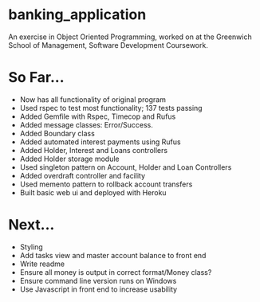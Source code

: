 # banking_application

An exercise in Object Oriented Programming, worked on at the Greenwich School of Management, Software Development Coursework.

# So Far...
* Now has all functionality of original program
* Used rspec to test most functionality; 137 tests passing
* Added Gemfile with Rspec, Timecop and Rufus
* Added message classes: Error/Success.
* Added Boundary class
* Added automated interest payments using Rufus
* Added Holder, Interest and Loans controllers
* Added Holder storage module
* Used singleton pattern on Account, Holder and Loan Controllers
* Added overdraft controller and facility
* Used memento pattern to rollback account transfers
* Built basic web ui and deployed with Heroku

# Next...
* Styling
* Add tasks view and master account balance to front end
* Write readme
* Ensure all money is output in correct format/Money class?
* Ensure command line version runs on Windows
* Use Javascript in front end to increase usability
